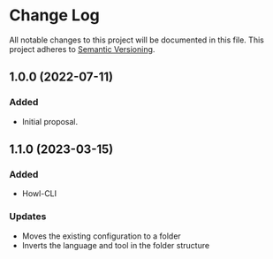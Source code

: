# Change Log

All notable changes to this project will be documented in this file.
This project adheres to [Semantic Versioning](http://semver.org/).

## 1.0.0 (2022-07-11)

### Added

* Initial proposal.

## 1.1.0 (2023-03-15)

### Added

* Howl-CLI

### Updates

* Moves the existing configuration to a folder
* Inverts the language and tool in the folder structure
